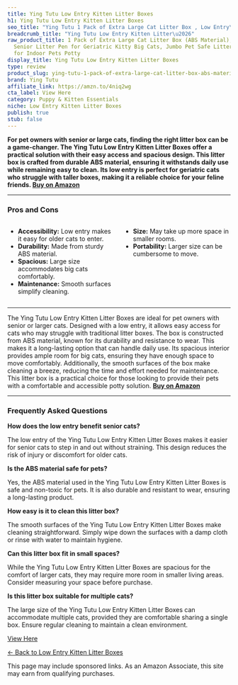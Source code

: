 ```yaml
---
title: Ying Tutu Low Entry Kitten Litter Boxes
h1: Ying Tutu Low Entry Kitten Litter Boxes
seo_title: "Ying Tutu 1 Pack of Extra Large Cat Litter Box , Low Entry\u2026"
breadcrumb_title: "Ying Tutu Low Entry Kitten Litter\u2026"
raw_product_title: 1 Pack of Extra Large Cat Litter Box (ABS Material), Low Entry
  Senior Litter Pen for Geriatric Kitty Big Cats, Jumbo Pet Safe Litter Boxes Tray
  for Indoor Pets Potty
display_title: Ying Tutu Low Entry Kitten Litter Boxes
type: review
product_slug: ying-tutu-1-pack-of-extra-large-cat-litter-box-abs-material-low-entry-s-82175e34
brand: Ying Tutu
affiliate_link: https://amzn.to/4niq2wg
cta_label: View Here
category: Puppy & Kitten Essentials
niche: Low Entry Kitten Litter Boxes
publish: true
stub: false
---
```


<div id="intro" class="full-width">
  <p><strong>For pet owners with senior or large cats, finding the right litter box can be a game-changer. The Ying Tutu Low Entry Kitten Litter Boxes offer a practical solution with their easy access and spacious design. This litter box is crafted from durable ABS material, ensuring it withstands daily use while remaining easy to clean. Its low entry is perfect for geriatric cats who struggle with taller boxes, making it a reliable choice for your feline friends. <a href="https://amzn.to/4niq2wg" rel="nofollow sponsored noopener" target="_blank"><strong>Buy on Amazon</strong></a></strong></p>
</div>

<hr />
<h3 id="pros-cons">Pros and Cons</h3>
<div class="pc-grid" style="display:grid;grid-template-columns:1fr 1fr;gap:16px;">
  <ul>
    <li><strong>Accessibility:</strong> Low entry makes it easy for older cats to enter.</li>
    <li><strong>Durability:</strong> Made from sturdy ABS material.</li>
    <li><strong>Spacious:</strong> Large size accommodates big cats comfortably.</li>
    <li><strong>Maintenance:</strong> Smooth surfaces simplify cleaning.</li>
  </ul>
  <ul>
    <li><strong>Size:</strong> May take up more space in smaller rooms.</li>
    <li><strong>Portability:</strong> Larger size can be cumbersome to move.</li>
  </ul>
</div>
<hr />

<div class="full-width">
  <p>The Ying Tutu Low Entry Kitten Litter Boxes are ideal for pet owners with senior or larger cats. Designed with a low entry, it allows easy access for cats who may struggle with traditional litter boxes. The box is constructed from ABS material, known for its durability and resistance to wear. This makes it a long-lasting option that can handle daily use. Its spacious interior provides ample room for big cats, ensuring they have enough space to move comfortably. Additionally, the smooth surfaces of the box make cleaning a breeze, reducing the time and effort needed for maintenance. This litter box is a practical choice for those looking to provide their pets with a comfortable and accessible potty solution. <a href="https://amzn.to/4niq2wg" rel="nofollow sponsored noopener" target="_blank"><strong>Buy on Amazon</strong></a></p>
</div>

<hr />
<h3 id="faqs">Frequently Asked Questions</h3>

<p><strong>How does the low entry benefit senior cats?</strong></p>
<p>The low entry of the Ying Tutu Low Entry Kitten Litter Boxes makes it easier for senior cats to step in and out without straining. This design reduces the risk of injury or discomfort for older cats.</p>

<p><strong>Is the ABS material safe for pets?</strong></p>
<p>Yes, the ABS material used in the Ying Tutu Low Entry Kitten Litter Boxes is safe and non-toxic for pets. It is also durable and resistant to wear, ensuring a long-lasting product.</p>

<p><strong>How easy is it to clean this litter box?</strong></p>
<p>The smooth surfaces of the Ying Tutu Low Entry Kitten Litter Boxes make cleaning straightforward. Simply wipe down the surfaces with a damp cloth or rinse with water to maintain hygiene.</p>

<p><strong>Can this litter box fit in small spaces?</strong></p>
<p>While the Ying Tutu Low Entry Kitten Litter Boxes are spacious for the comfort of larger cats, they may require more room in smaller living areas. Consider measuring your space before purchase.</p>

<p><strong>Is this litter box suitable for multiple cats?</strong></p>
<p>The large size of the Ying Tutu Low Entry Kitten Litter Boxes can accommodate multiple cats, provided they are comfortable sharing a single box. Ensure regular cleaning to maintain a clean environment.</p>
<p><a class="btn" href="https://amzn.to/4niq2wg" target="_blank" rel="nofollow sponsored noopener">View Here</a></p>
<p><a href="/roundups/puppy-kitten-essentials/low-entry-kitten-litter-boxes/">← Back to Low Entry Kitten Litter Boxes</a></p>
<aside class="disclosure">This page may include sponsored links. As an Amazon Associate, this site may earn from qualifying purchases.</aside>

